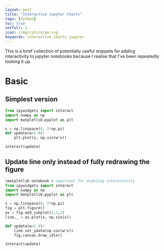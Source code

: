 ```yaml
---
layout: post
title: "Interactive Jupyter Charts"
tags: [Python]
toc: true
notfull: 1
icon: /img/cats/algo.svg
keywords: interactive charts jupyter
---
```


This is a brief collection of potentially useful snippets for adding interactivity to jupyter notebooks because I realise that I've been repeatedly looking it up.

# Basic

## Simplest version
```python
from ipywidgets import interact
import numpy as np
import matplotlib.pyplot as plt

x = np.linspace(0, 2*np.pi)
def update(w=1.0):
    plt.plot(x, np.sin(w*x))

interact(update)
```

## Update line only instead of fully redrawing the figure
```python
%matplotlib notebook # important for enabling interactivity
from ipywidgets import interact
import numpy as np
import matplotlib.pyplot as plt

x = np.linspace(0, 2*np.pi)
fig = plt.figure()
ax = fig.add_subplot(1,1,1)
line,_ = ax.plot(x, np.sin(x))

def update(w=1.0):
    line.set_ydata(np.sin(w*x))
    fig.canvas.draw_idle()

interact(update)
```